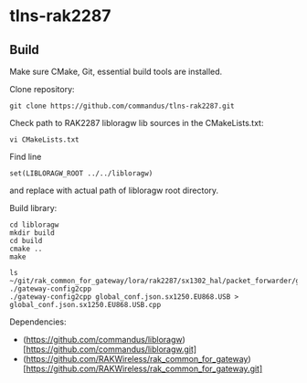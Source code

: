 # tlns-rak2287

## Build

Make sure CMake, Git, essential build tools are installed.

Clone repository:
```
git clone https://github.com/commandus/tlns-rak2287.git
```

Check path to RAK2287 libloragw lib sources in the CMakeLists.txt:
```
vi CMakeLists.txt
```

Find line

```
set(LIBLORAGW_ROOT ../../libloragw)
```

and replace with actual path of libloragw root directory.

Build library:

```
cd libloragw
mkdir build
cd build
cmake ..
make
```



```
ls ~/git/rak_common_for_gateway/lora/rak2287/sx1302_hal/packet_forwarder/global_conf*
./gateway-config2cpp
./gateway-config2cpp global_conf.json.sx1250.EU868.USB > global_conf.json.sx1250.EU868.USB.cpp
```

Dependencies:

- (https://github.com/commandus/libloragw)[https://github.com/commandus/libloragw.git]
- (https://github.com/RAKWireless/rak_common_for_gateway)[https://github.com/RAKWireless/rak_common_for_gateway.git]
